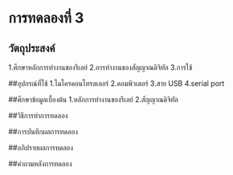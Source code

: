 # การทดลองที่ 3

## วัตถุประสงค์
1.ศึกษาหลักการทำงานของรีเลย์ 2.การทำงานของสัญญาณดิจิทัล 3.การใช้

##อุปกรณ์ที่ใช้
1.ไมโครคอนโทรลเลอร์
2.คอมพิวเตอร์
3.สาย USB
4.serial port

##ศึกษาข้อมูลเบื้องต้น
1.หลักการทำงานของรีเลย์
2.สัญญาณดิจิทัล

##วิธีการทำการทดลอง

##การบันทึกผลการทดลอง


##อภิปรายผลการทดลอง

##คำถามหลังการทดลอง
